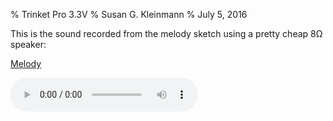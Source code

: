 % Trinket Pro 3.3V
% Susan G. Kleinmann
% July 5, 2016

This is the sound recorded from the melody sketch using a 
pretty cheap 8Ω speaker:

[Melody](images/melody.wav)

<audio controls="1">
  <source src="images/melody.mp3"
            data-external="1" type="audio/mpeg">
  </source>
</audio>
